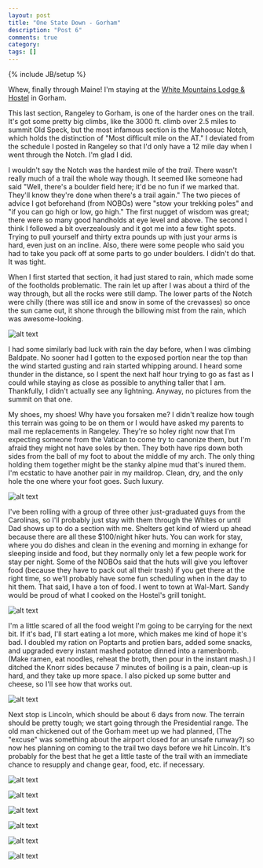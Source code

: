 ```yaml
---
layout: post
title: "One State Down - Gorham"
description: "Post 6"
comments: true
category:
tags: []
---
```

{% include JB/setup %}

Whew, finally through Maine! I'm staying at the [White Mountains Lodge & Hostel](https://www.whitemountainslodgeandhostel.com) in Gorham.

This last section, Rangeley to Gorham, is one of the harder ones on the trail. It's got some pretty big climbs, like the 3000 ft. climb over 2.5 miles to summit Old Speck, but the most infamous section is the Mahoosuc Notch, which holds the distinction of "Most difficult mile on the AT." I deviated from the schedule I posted in Rangeley so that I'd only have a 12 mile day when I went through the Notch. I'm glad I did.

I wouldn't say the Notch was the hardest mile of the *trail*. There wasn't really much of a trail the whole way though. It seemed like someone had said "Well, there's a boulder field here; it'd be no fun if we marked that. They'll know they're done when there's a trail again." The two pieces of advice I got beforehand (from NOBOs) were "stow your trekking poles" and "if you can go high or low, go high." The first nugget of wisdom was great; there were so many good handholds at eye level and above. The second I think I followed a bit overzealously and it got me into a few tight spots. Trying to pull yourself and thirty extra pounds up with just your arms is hard, even just on an incline. Also, there were some people who said you had to take you pack off at some parts to go under boulders. I didn't do that. It was tight.

When I first started that section, it had just stared to rain, which made some of the footholds problematic. The rain let up after I was about a third of the way through, but all the rocks were still damp. The lower parts of the Notch were chilly (there was still ice and snow in some of the crevasses) so once the sun came out, it shone through the billowing mist from the rain, which was awesome-looking.

![alt text](https://raw.githubusercontent.com/SilensAngelusNex/silensangelusnex.github.com/master/_images/gorham/20170619_170814.jpg "Looking back down Baldpate")

I had some similarly bad luck with rain the day before, when I was climbing Baldpate. No sooner had I gotten to the exposed portion near the top than the wind started gusting and rain started whipping around. I heard some thunder in the distance, so I spent the next half hour trying to go as fast as I could while staying as close as possible to anything taller that I am. Thankfully, I didn't actually see any lightning. Anyway, no pictures from the summit on that one.

My shoes, my shoes! Why have you forsaken me? I didn't realize how tough this terrain was going to be on them or I would have asked my parents to mail me replacements in Rangeley. They're so holey right now that I'm expecting someone from the Vatican to come try to canonize them, but I'm afraid they might not have soles by then. They both have rips down both sides from the ball of my foot to about the middle of my arch. The only thing holding them together might be the stanky alpine mud that's inured them. I'm ecstatic to have another pair in my maildrop. Clean, dry, and the only hole the one where your foot goes. Such luxury.

![alt text](https://raw.githubusercontent.com/SilensAngelusNex/silensangelusnex.github.com/master/_images/gorham/20170622_154501.jpg "The daamagez")

I've been rolling with a group of three other just-graduated guys from the Carolinas, so I'll probably just stay with them through the Whites or until Dad shows up to do a section with me. Shelters get kind of wierd up ahead because there are all these $100/night hiker huts. You can work for stay, where you do dishes and clean in the evening and morning in exhange for sleeping inside and food, but they normally only let a few people work for stay per night. Some of the NOBOs said that the huts will give you leftover food (because they have to pack out all their trash) if you get there at the right time, so we'll probably have some fun scheduling when in the day to hit them. That said, I have a ton of food. I went to town at Wal-Mart. Sandy would be proud of what I cooked on the Hostel's grill tonight.

![alt text](https://raw.githubusercontent.com/SilensAngelusNex/silensangelusnex.github.com/master/_images/gorham/20170622_211520.jpg "Dinner")

I'm a little scared of all the food weight I'm going to be carrying for the next bit. If it's bad, I'll start eating a lot more, which makes me kind of hope it's bad. I doubled my ration on Poptarts and protien bars, added some snacks, and upgraded every instant mashed potatoe dinned into a ramenbomb. (Make ramen, eat noodles, reheat the broth, then pour in the instant mash.) I ditched the Knorr sides because 7 minutes of boiling is a pain, clean-up is hard, and they take up more space. I also picked up some butter and cheese, so I'll see how that works out.

![alt text](https://raw.githubusercontent.com/SilensAngelusNex/silensangelusnex.github.com/master/_images/gorham/20170622_214951.jpg "Food for the road")

Next stop is Lincoln, which should be about 6 days from now. The terrain should be pretty tough; we start going through the Presidential range. The old man chickened out of the Gorham meet up we had planned, (The "excuse" was something about the airport closed for an unsafe runway?) so now hes planning on coming to the trail two days before we hit Lincoln. It's probably for the best that he get a little taste of the trail with an immediate chance to resupply and change gear, food, etc. if necessary.

![alt text](https://raw.githubusercontent.com/SilensAngelusNex/silensangelusnex.github.com/master/_images/gorham/20170617_194538.jpg "Sabbath Day Pond before the rain")

![alt text](https://raw.githubusercontent.com/SilensAngelusNex/silensangelusnex.github.com/master/_images/gorham/20170618_081800.jpg "View from Bemis Mountain")

![alt text](https://raw.githubusercontent.com/SilensAngelusNex/silensangelusnex.github.com/master/_images/gorham/20170620_114135.jpg "On the way up Old Speck")

![alt text](https://raw.githubusercontent.com/SilensAngelusNex/silensangelusnex.github.com/master/_images/gorham/20170620_132603.jpg "View down Mahoosuc Arm")

![alt text](https://raw.githubusercontent.com/SilensAngelusNex/silensangelusnex.github.com/master/_images/gorham/20170621_082134.jpg "On Old Goose Mountain")

![alt text](https://raw.githubusercontent.com/SilensAngelusNex/silensangelusnex.github.com/master/_images/gorham/20170621_110721.jpg "Clouds roll in over Mount Carlo")
